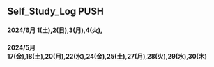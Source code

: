 ## Self_Study_Log PUSH

#### 2024/6月 1(土),2(日),3(月),4(火),
#### 2024/5月 17(金),18(土),20(月),22(水),24(金),25(土),27(月),28(火),29(水),30(木)
